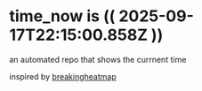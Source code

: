 # time_now is (( 2025-09-17T22:15:00.858Z ))

an automated repo that shows the currnent time

inspired by [breakingheatmap](https://github.com/breakingheatmap/breakingheatmap)